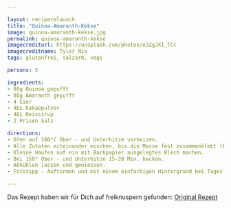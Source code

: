```yaml
---

layout: reciperelaunch
title: "Quinoa-Amaranth-Kekse"
image: quinoa-amaranth-kekse.jpg
permalink: quinoa-amaranth-kekse
imagecrediturl: https://unsplash.com/photos/eJZgJXI_TCc
imagecreditname: Tyler Nix
tags: glutenfrei, salzarm, vegi

persons: 5

ingredients:
- 80g Quinoa gepufft
- 80g Amaranth gepufft
- 4 Eier
- 4EL Kakaopulver
- 4EL Reissirup
- 2 Prisen Salz

directions:
- Ofen auf 180°C Ober - und Unterhitze vorheizen.
- Alle Zutaten miteinander mischen, bis die Masse fest zusammenklebt (Reissirup hinzufügen falls es nicht genug klebt).
- Kleine Haufen auf ein mit Backpapier ausgelegtes Blech machen.
- Bei 150° Ober - und Unterhitze 15-20 Min. backen.
- Abkühlen lassen und geniessen.
- Fototipp - Auftürmen und mit einem einfarbigen Hintergrund bei Tageslicht fotografieren.

---
```


Das Rezept haben wir für Dich auf freiknuspern gefunden: [Original Rezept](https://freiknuspern.de/2016/01/06/quinoa-amaranth-snack/)




